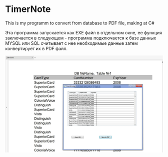 # TimerNote
This is my programm to convert from database to PDF file, making  at C# 

Эта программа запускается как EXE файл в отдельном окне, ее функция заключается в следующем - программа подключается к базе данных MYSQL или SQL считывает с нее необходимые данные затем конвертирует их в  PDF файл.

![Alt attribute text Here](/scrin.jpg)
